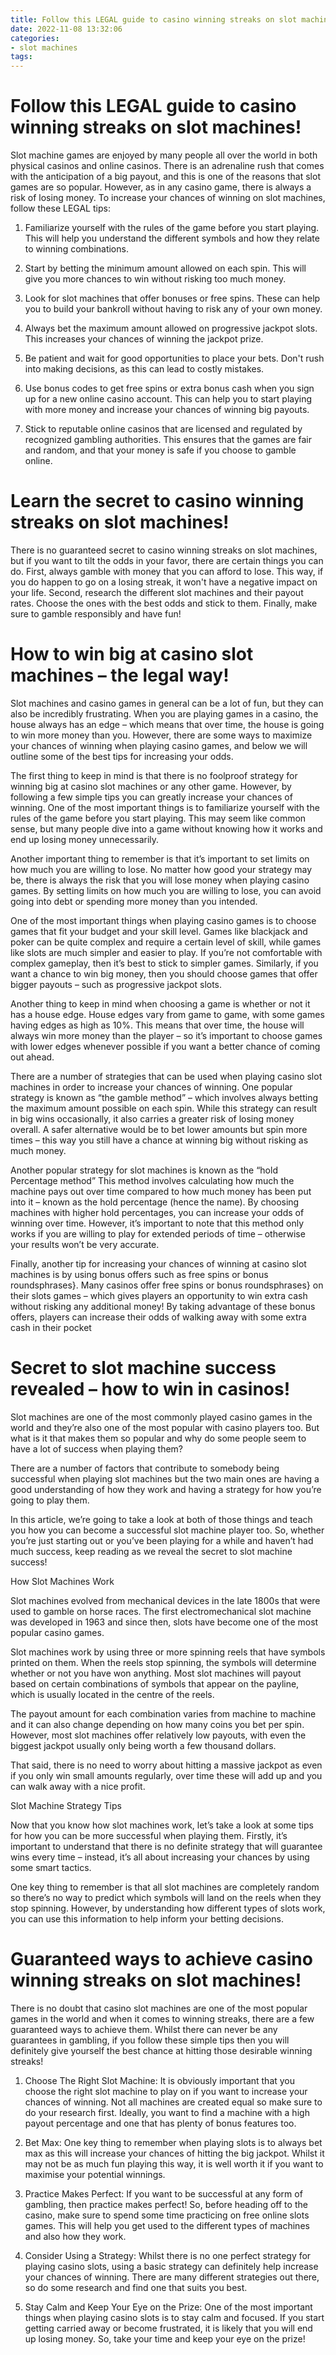 ```yaml
---
title: Follow this LEGAL guide to casino winning streaks on slot machines!
date: 2022-11-08 13:32:06
categories:
- slot machines
tags:
---
```



#  Follow this LEGAL guide to casino winning streaks on slot machines!

Slot machine games are enjoyed by many people all over the world in both physical casinos and online casinos. There is an adrenaline rush that comes with the anticipation of a big payout, and this is one of the reasons that slot games are so popular. However, as in any casino game, there is always a risk of losing money. To increase your chances of winning on slot machines, follow these LEGAL tips:

1. Familiarize yourself with the rules of the game before you start playing. This will help you understand the different symbols and how they relate to winning combinations.

2. Start by betting the minimum amount allowed on each spin. This will give you more chances to win without risking too much money.

3. Look for slot machines that offer bonuses or free spins. These can help you to build your bankroll without having to risk any of your own money.

4. Always bet the maximum amount allowed on progressive jackpot slots. This increases your chances of winning the jackpot prize.

5. Be patient and wait for good opportunities to place your bets. Don't rush into making decisions, as this can lead to costly mistakes.

6. Use bonus codes to get free spins or extra bonus cash when you sign up for a new online casino account. This can help you to start playing with more money and increase your chances of winning big payouts.

7. Stick to reputable online casinos that are licensed and regulated by recognized gambling authorities. This ensures that the games are fair and random, and that your money is safe if you choose to gamble online.

#  Learn the secret to casino winning streaks on slot machines!

There is no guaranteed secret to casino winning streaks on slot machines, but if you want to tilt the odds in your favor, there are certain things you can do. First, always gamble with money that you can afford to lose. This way, if you do happen to go on a losing streak, it won't have a negative impact on your life. Second, research the different slot machines and their payout rates. Choose the ones with the best odds and stick to them. Finally, make sure to gamble responsibly and have fun!

#  How to win big at casino slot machines – the legal way!

Slot machines and casino games in general can be a lot of fun, but they can also be incredibly frustrating. When you are playing games in a casino, the house always has an edge – which means that over time, the house is going to win more money than you. However, there are some ways to maximize your chances of winning when playing casino games, and below we will outline some of the best tips for increasing your odds.

The first thing to keep in mind is that there is no foolproof strategy for winning big at casino slot machines or any other game. However, by following a few simple tips you can greatly increase your chances of winning. One of the most important things is to familiarize yourself with the rules of the game before you start playing. This may seem like common sense, but many people dive into a game without knowing how it works and end up losing money unnecessarily.

Another important thing to remember is that it’s important to set limits on how much you are willing to lose. No matter how good your strategy may be, there is always the risk that you will lose money when playing casino games. By setting limits on how much you are willing to lose, you can avoid going into debt or spending more money than you intended.

One of the most important things when playing casino games is to choose games that fit your budget and your skill level. Games like blackjack and poker can be quite complex and require a certain level of skill, while games like slots are much simpler and easier to play. If you’re not comfortable with complex gameplay, then it’s best to stick to simpler games. Similarly, if you want a chance to win big money, then you should choose games that offer bigger payouts – such as progressive jackpot slots.

Another thing to keep in mind when choosing a game is whether or not it has a house edge. House edges vary from game to game, with some games having edges as high as 10%. This means that over time, the house will always win more money than the player – so it’s important to choose games with lower edges whenever possible if you want a better chance of coming out ahead.

There are a number of strategies that can be used when playing casino slot machines in order to increase your chances of winning. One popular strategy is known as “the gamble method” – which involves always betting the maximum amount possible on each spin. While this strategy can result in big wins occasionally, it also carries a greater risk of losing money overall. A safer alternative would be to bet lower amounts but spin more times – this way you still have a chance at winning big without risking as much money.

Another popular strategy for slot machines is known as the “hold Percentage method” This method involves calculating how much the machine pays out over time compared to how much money has been put into it – known as the hold percentage (hence the name). By choosing machines with higher hold percentages, you can increase your odds of winning over time. However, it’s important to note that this method only works if you are willing to play for extended periods of time – otherwise your results won’t be very accurate.

Finally, another tip for increasing your chances of winning at casino slot machines is by using bonus offers such as free spins or bonus roundsphrases}. Many casinos offer free spins or bonus roundsphrases} on their slots games – which gives players an opportunity to win extra cash without risking any additional money! By taking advantage of these bonus offers, players can increase their odds of walking away with some extra cash in their pocket

#  Secret to slot machine success revealed – how to win in casinos!

Slot machines are one of the most commonly played casino games in the world and they’re also one of the most popular with casino players too. But what is it that makes them so popular and why do some people seem to have a lot of success when playing them?

There are a number of factors that contribute to somebody being successful when playing slot machines but the two main ones are having a good understanding of how they work and having a strategy for how you’re going to play them.

In this article, we’re going to take a look at both of those things and teach you how you can become a successful slot machine player too. So, whether you’re just starting out or you’ve been playing for a while and haven’t had much success, keep reading as we reveal the secret to slot machine success!

How Slot Machines Work

Slot machines evolved from mechanical devices in the late 1800s that were used to gamble on horse races. The first electromechanical slot machine was developed in 1963 and since then, slots have become one of the most popular casino games.

Slot machines work by using three or more spinning reels that have symbols printed on them. When the reels stop spinning, the symbols will determine whether or not you have won anything. Most slot machines will payout based on certain combinations of symbols that appear on the payline, which is usually located in the centre of the reels.

The payout amount for each combination varies from machine to machine and it can also change depending on how many coins you bet per spin. However, most slot machines offer relatively low payouts, with even the biggest jackpot usually only being worth a few thousand dollars.

That said, there is no need to worry about hitting a massive jackpot as even if you only win small amounts regularly, over time these will add up and you can walk away with a nice profit.

Slot Machine Strategy Tips

Now that you know how slot machines work, let’s take a look at some tips for how you can be more successful when playing them. Firstly, it’s important to understand that there is no definite strategy that will guarantee wins every time – instead, it’s all about increasing your chances by using some smart tactics.

One key thing to remember is that all slot machines are completely random so there’s no way to predict which symbols will land on the reels when they stop spinning. However, by understanding how different types of slots work, you can use this information to help inform your betting decisions.

#  Guaranteed ways to achieve casino winning streaks on slot machines!

There is no doubt that casino slot machines are one of the most popular games in the world and when it comes to winning streaks, there are a few guaranteed ways to achieve them. Whilst there can never be any guarantees in gambling, if you follow these simple tips then you will definitely give yourself the best chance at hitting those desirable winning streaks!

1) Choose The Right Slot Machine: It is obviously important that you choose the right slot machine to play on if you want to increase your chances of winning. Not all machines are created equal so make sure to do your research first. Ideally, you want to find a machine with a high payout percentage and one that has plenty of bonus features too.

2) Bet Max: One key thing to remember when playing slots is to always bet max as this will increase your chances of hitting the big jackpot. Whilst it may not be as much fun playing this way, it is well worth it if you want to maximise your potential winnings.

3) Practice Makes Perfect: If you want to be successful at any form of gambling, then practice makes perfect! So, before heading off to the casino, make sure to spend some time practicing on free online slots games. This will help you get used to the different types of machines and also how they work.

4) Consider Using a Strategy: Whilst there is no one perfect strategy for playing casino slots, using a basic strategy can definitely help increase your chances of winning. There are many different strategies out there, so do some research and find one that suits you best.

5) Stay Calm and Keep Your Eye on the Prize: One of the most important things when playing casino slots is to stay calm and focused. If you start getting carried away or become frustrated, it is likely that you will end up losing money. So, take your time and keep your eye on the prize!